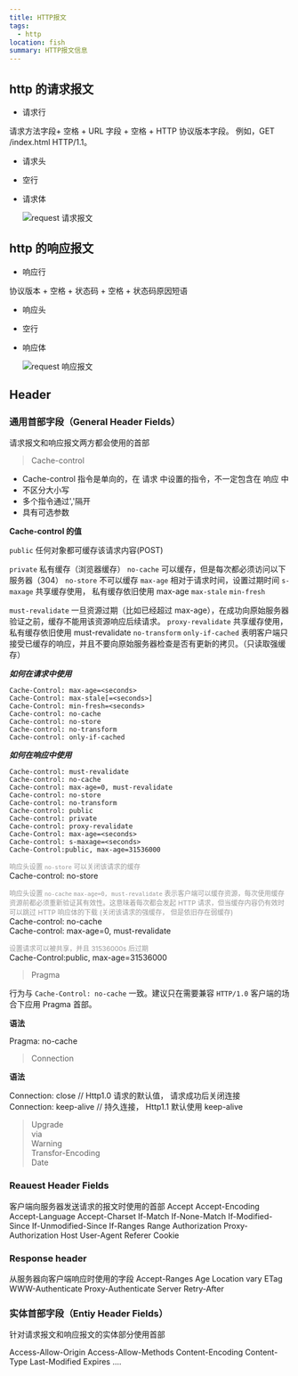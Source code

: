 ```yaml
---
title: HTTP报文
tags:
  - http
location: fish
summary: HTTP报文信息
---
```


## http 的请求报文

- 请求行

请求方法字段+ 空格 + URL 字段 + 空格 + HTTP 协议版本字段。 例如，GET /index.html HTTP/1.1。

- 请求头
- 空行
- 请求体

  ![request 请求报文](http://threewildcat.com/static/request%E6%8A%A5%E6%96%87.png)

## http 的响应报文

- 响应行

协议版本 + 空格 + 状态码 + 空格 + 状态码原因短语

- 响应头
- 空行
- 响应体

  ![request 响应报文](http://threewildcat.com/static/response_baowen.jpg)

## Header

### 通用首部字段（General Header Fields）

请求报文和响应报文两方都会使用的首部

> Cache-control

- Cache-control 指令是单向的，在 请求 中设置的指令，不一定包含在 响应 中
- 不区分大小写
- 多个指令通过','隔开
- 具有可选参数

**Cache-control 的值**

`public`
任何对象都可缓存该请求内容(POST)

`private`
私有缓存（浏览器缓存）
`no-cache`
可以缓存，但是每次都必须访问以下服务器（304）
`no-store`
不可以缓存
`max-age`
相对于请求时间，设置过期时间
`s-maxage`
共享缓存使用， 私有缓存依旧使用 max-age
`max-stale`
`min-fresh`

`must-revalidate`
一旦资源过期（比如已经超过 max-age），在成功向原始服务器验证之前，缓存不能用该资源响应后续请求。
`proxy-revalidate`
共享缓存使用，私有缓存依旧使用 must-revalidate
`no-transform`
`only-if-cached`
表明客户端只接受已缓存的响应，并且不要向原始服务器检查是否有更新的拷贝。（只读取强缓存）

**_如何在请求中使用_**

```
Cache-Control: max-age=<seconds>
Cache-Control: max-stale[=<seconds>]
Cache-Control: min-fresh=<seconds>
Cache-control: no-cache
Cache-control: no-store
Cache-control: no-transform
Cache-control: only-if-cached
```

**_如何在响应中使用_**

```
Cache-control: must-revalidate
Cache-control: no-cache
Cache-control: max-age=0, must-revalidate
Cache-control: no-store
Cache-control: no-transform
Cache-control: public
Cache-control: private
Cache-control: proxy-revalidate
Cache-Control: max-age=<seconds>
Cache-control: s-maxage=<seconds>
Cache-Control:public, max-age=31536000
```

<font style="color: #999;font-size:12px">响应头设置 `no-store` 可以关闭该请求的缓存</font>  
Cache-control: no-store

<font style="color: #999;font-size:12px">响应头设置 `no-cache` `max-age=0, must-revalidate` 表示客户端可以缓存资源，每次使用缓存资源前都必须重新验证其有效性。这意味着每次都会发起 HTTP 请求，但当缓存内容仍有效时可以跳过 HTTP 响应体的下载 (关闭该请求的强缓存， 但是依旧存在弱缓存)</font>  
Cache-control: no-cache  
Cache-control: max-age=0, must-revalidate

<font style="color: #999;font-size:12px">设置请求可以被共享，并且 31536000s 后过期</font>  
Cache-Control:public, max-age=31536000

> Pragma

行为与 `Cache-Control: no-cache` 一致。建议只在需要兼容 `HTTP/1.0` 客户端的场合下应用 Pragma 首部。

**语法**

Pragma: no-cache

> Connection

**语法**

Connection: close // Http1.0 请求的默认值， 请求成功后关闭连接  
Connection: keep-alive // 持久连接， Http1.1 默认使用 keep-alive

> Upgrade  
> via  
> Warning  
> Transfor-Encoding  
> Date

### Reauest Header Fields

客户端向服务器发送请求的报文时使用的首部
Accept
Accept-Encoding
Accept-Language
Accept-Charset
If-Match
If-None-Match
If-Modified-Since
If-Unmodified-Since
If-Ranges
Range
Authorization
Proxy-Authorization
Host
User-Agent
Referer
Cookie

### Response header

从服务器向客户端响应时使用的字段
Accept-Ranges
Age
Location
vary
ETag
WWW-Authenticate
Proxy-Authenticate
Server
Retry-After

### 实体首部字段（Entiy Header Fields）

针对请求报文和响应报文的实体部分使用首部

Access-Allow-Origin
Access-Allow-Methods
Content-Encoding
Content-Type
Last-Modified
Expires
....
